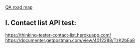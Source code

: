 
[QA road map](https://roadmap.sh/qa)

## I. Contact list API test:

https://thinking-tester-contact-list.herokuapp.com/  
https://documenter.getpostman.com/view/4012288/TzK2bEa8  


